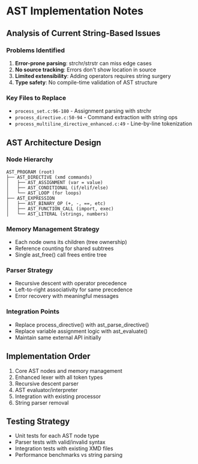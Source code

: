 # AST Implementation Notes

## Analysis of Current String-Based Issues

### Problems Identified
1. **Error-prone parsing**: strchr/strstr can miss edge cases
2. **No source tracking**: Errors don't show location in source
3. **Limited extensibility**: Adding operators requires string surgery
4. **Type safety**: No compile-time validation of AST structure

### Key Files to Replace
- `process_set.c:96-180` - Assignment parsing with strchr
- `process_directive.c:50-94` - Command extraction with string ops
- `process_multiline_directive_enhanced.c:49` - Line-by-line tokenization

## AST Architecture Design

### Node Hierarchy
```
AST_PROGRAM (root)
├── AST_DIRECTIVE (xmd commands)
│   ├── AST_ASSIGNMENT (var = value)
│   ├── AST_CONDITIONAL (if/elif/else)  
│   └── AST_LOOP (for loops)
├── AST_EXPRESSION
│   ├── AST_BINARY_OP (+, -, ==, etc)
│   ├── AST_FUNCTION_CALL (import, exec)
│   └── AST_LITERAL (strings, numbers)
```

### Memory Management Strategy
- Each node owns its children (tree ownership)
- Reference counting for shared subtrees
- Single ast_free() call frees entire tree

### Parser Strategy  
- Recursive descent with operator precedence
- Left-to-right associativity for same precedence
- Error recovery with meaningful messages

### Integration Points
- Replace process_directive() with ast_parse_directive()
- Replace variable assignment logic with ast_evaluate()
- Maintain same external API initially

## Implementation Order
1. Core AST nodes and memory management
2. Enhanced lexer with all token types
3. Recursive descent parser
4. AST evaluator/interpreter
5. Integration with existing processor
6. String parser removal

## Testing Strategy
- Unit tests for each AST node type
- Parser tests with valid/invalid syntax
- Integration tests with existing XMD files
- Performance benchmarks vs string parsing